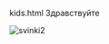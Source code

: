 kids.html
Здравствуйте 


![svinki2](https://github.com/tanchikkhat/kids-site.github.io/assets/161824325/231293d8-4df1-42df-be31-e9606e59fb7a)
